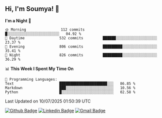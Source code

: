 ## Hi, I'm Soumya! 👋

<!--START_SECTION:waka-->
**I'm a Night 🦉** 

```text
🌞 Morning                112 commits         █░░░░░░░░░░░░░░░░░░░░░░░░   04.92 % 
🌆 Daytime                532 commits         ██████░░░░░░░░░░░░░░░░░░░   23.37 % 
🌃 Evening                806 commits         █████████░░░░░░░░░░░░░░░░   35.41 % 
🌙 Night                  826 commits         █████████░░░░░░░░░░░░░░░░   36.29 % 
```


📊 **This Week I Spent My Time On** 

```text
💬 Programming Languages: 
Text                     ██████████████████████░░░   86.85 % 
Markdown                 ███░░░░░░░░░░░░░░░░░░░░░░   10.56 % 
Python                   █░░░░░░░░░░░░░░░░░░░░░░░░   02.58 % 
```


 Last Updated on 10/07/2025 01:50:39 UTC
<!--END_SECTION:waka-->

[![Github Badge](https://img.shields.io/badge/-rubyruins-grey?style=for-the-badge&logo=github&logoColor=white&link=https://github.com/rubyruins/)](https://www.github.com/rubyruins/) 
[![Linkedin Badge](https://img.shields.io/badge/-Soumya%20Parekh-0072b1?style=for-the-badge&logo=Linkedin&logoColor=white&link=https://www.linkedin.com/in/Soumya-Parekh/)](https://www.linkedin.com/in/Soumya-Parekh/) 
[![Gmail Badge](https://img.shields.io/badge/-soumyaparekh.me@gmail.com-c14438?style=for-the-badge&logo=Gmail&logoColor=white&link=mailto:soumyaparekh.me@gmail.com)](mailto:soumyaparekh.me@gmail.com) 

